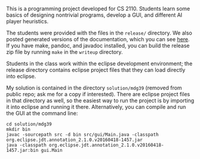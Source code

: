 This is a programming project developed for CS 2110.  Students learn some
basics of designing nontrivial programs, develop a GUI, and different AI player
heuristics.

The students were provided with the files in the `release/` directory.  We also
posted generated versions of the documentation, which you can see
 [here](https://www.cs.cornell.edu/courses/cs2110/2016fa/assignments.html).
If you have make, pandoc, and javadoc installed, you can build the release zip
file by running `make` in the `writeup` directory.

Students in the class work within the eclipse development environment; the
release directory contains eclipse project files that they can load directly
into eclipse.

My solution is contained in the directory `solution/mdg39` (removed from public
repo; ask me for a copy if interested).  There are eclipse
project files in that directory as well, so the easiest way to run the project
is by importing it into eclipse and running it there.  Alternatively, you can
compile and run the GUI at the command line:

    cd solution/mdg39
    mkdir bin
    javac -sourcepath src -d bin src/gui/Main.java -classpath org.eclipse.jdt.annotation_2.1.0.v20160418-1457.jar 
    java -classpath org.eclipse.jdt.annotation_2.1.0.v20160418-1457.jar:bin gui.Main

